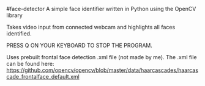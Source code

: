 #face-detector
A simple face identifier written in Python using the OpenCV library

Takes video input from connected webcam and highlights all faces identified.

PRESS Q ON YOUR KEYBOARD TO STOP THE PROGRAM.

Uses prebuilt frontal face detection .xml file (not made by me).
The .xml file can be found here: https://github.com/opencv/opencv/blob/master/data/haarcascades/haarcascade_frontalface_default.xml
